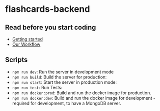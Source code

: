 # flashcards-backend

## Read before you start coding

- [Getting started](.github/docs/gettingStarted.md)
- [Our Workflow](.github/docs/workflow.md)


## Scripts

- ```npm run dev```: Run the server in development mode
- ```npm run build```: Build the server for production:
- ```npm run start```: Start the server in production mode:
- ```npm run test```: Run Tests:
- ```npm run docker:prod```: Build and run the docker image for production.
- ```npm run docker:dev```: Build and run the docker image for development - required for development, to have a MongoDB
  server.

